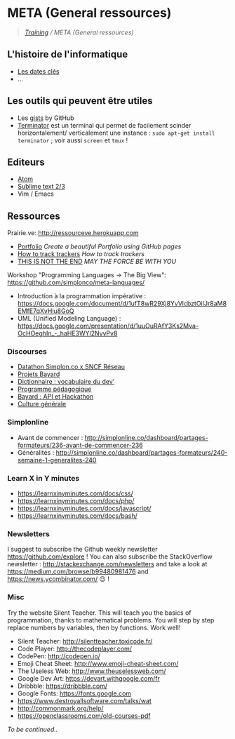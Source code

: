 # META (General ressources)

>_[Training](https://github.com/simplonco/training) / META (General ressources)_

## L'histoire de l'informatique

* [Les dates clés](http://www.linternaute.com/histoire/categorie/98/a/1/1/histoire_de_l_informatique.shtml)
* ...

## Les outils qui peuvent être utiles

* Les [gists](http://gist.github.com) by GitHub
* [Terminator](https://doc.ubuntu-fr.org/terminator) est un terminal qui permet de facilement scinder horizontalement/ verticalement une instance :
`sudo apt-get install terminator` ; voir aussi `screen` et `tmux` !

## Editeurs
* [Atom](http://atom.io)
* [Sublime text 2/3](http://sublimetext.com)
* Vim / Emacs

## Ressources

Prairie.ve: http://ressourceve.herokuapp.com

* [Portfolio](https://github.com/simplonco/portfolio/) _Create a beautiful Portfolio using GitHub pages_
* [How to track trackers](https://github.com/simplonco/big-brother-is-watching-you) _How to track trackers_
* [THIS IS NOT THE END](https://github.com/simplonco/this-is-not-the-end) _MAY THE FORCE BE WITH YOU_

Workshop "Programming Languages -> The Big View": https://github.com/simplonco/meta-languages/

* Introduction à la programmation impérative : https://docs.google.com/document/d/1ufT8wR29Xj8YvVlcbztOiIJr8aM8EMfE7qXvHiu8GoQ
* UML (Unified Modeling Language) : https://docs.google.com/presentation/d/1uuOuRAfY3Ks2Mva-OcHOeghIn_-_haHE3WYl2NvvPv8

### Discourses

* [Datathon Simplon.co x SNCF Réseau](http://discourse.simplon.co/t/datathon-simplon-co-x-sncf-reseau/124)
* [Projets Bayard](http://discourse.simplon.co/t/projets-bayard/89)
* [Dictionnaire : vocabulaire du dev’](http://discourse.simplon.co/t/dictionnaire-vocabulaire-du-dev/57)
* [Programme pédagogique](http://discourse.simplon.co/t/programme-pedagogique/52)
* [Bayard : API et Hackathon](http://discourse.simplon.co/t/bayard-api-et-hackathon/107)
* [Culture générale](http://discourse.simplon.co/t/culture-generale/108)

### Simplonline

* Avant de commencer : http://simplonline.co/dashboard/partages-formateurs/236-avant-de-commencer-236
* Généralités : http://simplonline.co/dashboard/partages-formateurs/240-semaine-1-generalites-240

### Learn X in Y minutes

* https://learnxinyminutes.com/docs/css/
* https://learnxinyminutes.com/docs/php/
* https://learnxinyminutes.com/docs/javascript/
* https://learnxinyminutes.com/docs/bash/

### Newsletters

I suggest to subscribe the Github weekly newsletter https://github.com/explore ! You can also subscribe the StackOverflow newsletter : http://stackexchange.com/newsletters and take a look at https://medium.com/browse/b99480981476 and https://news.ycombinator.com/ :wink: !

### Misc

Try the website Silent Teacher. This will teach you the basics of programmation, thanks to mathematical problems. You will step by step replace numbers by variables, then by functions. Work well!

* Silent Teacher: http://silentteacher.toxicode.fr/
* Code Player: http://thecodeplayer.com/
* CodePen: http://codepen.io/
* Emoji Cheat Sheet: http://www.emoji-cheat-sheet.com/
* The Useless Web: http://www.theuselessweb.com/
* Google Dev Art: https://devart.withgoogle.com/fr
* Dribbble: https://dribbble.com/
* Google Fonts: https://fonts.google.com
* https://www.destroyallsoftware.com/talks/wat
* http://commonmark.org/help/
* https://openclassrooms.com/old-courses-pdf

_To be continued.._
